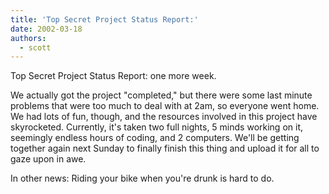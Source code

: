 ```yaml
---
title: 'Top Secret Project Status Report:'
date: 2002-03-18
authors:
  - scott
---
```


Top Secret Project Status Report: one more week.

We actually got the project "completed," but there were some last minute problems that were too much to deal with at 2am, so everyone went home. We had lots of fun, though, and the resources involved in this project have skyrocketed. Currently, it's taken two full nights, 5 minds working on it, seemingly endless hours of coding, and 2 computers. We'll be getting together again next Sunday to finally finish this thing and upload it for all to gaze upon in awe.

In other news: Riding your bike when you're drunk is hard to do.
